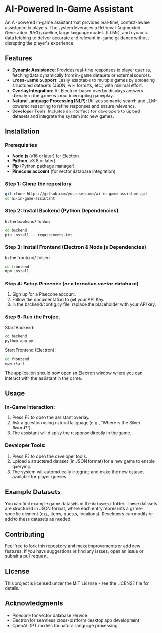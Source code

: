 # AI-Powered In-Game Assistant

An AI-powered in-game assistant that provides real-time, context-aware assistance to players. The system leverages a Retrieval-Augmented Generation (RAG) pipeline, large language models (LLMs), and dynamic data fetching to deliver accurate and relevant in-game guidance without disrupting the player's experience.

## Features

- **Dynamic Assistance**: Provides real-time responses to player queries, fetching data dynamically from in-game datasets or external sources.
- **Cross-Game Support**: Easily adaptable to multiple games by uploading structured datasets (JSON, wiki formats, etc.) with minimal effort.
- **Overlay Integration**: An Electron-based overlay displays answers directly in the game without interrupting gameplay.
- **Natural Language Processing (NLP)**: Utilizes semantic search and LLM-powered reasoning to refine responses and ensure relevance.
- **Developer Tools**: Includes an interface for developers to upload datasets and integrate the system into new games.

## Installation

### Prerequisites

- **Node.js** (v16 or later) for Electron
- **Python** (v3.8 or later)
- **Pip** (Python package manager)
- **Pinecone account** (for vector database integration)

### Step 1: Clone the repository

```bash
git clone https://github.com/yourusername/ai-in-game-assistant.git
cd ai-in-game-assistant
```

### Step 2: Install Backend (Python Dependencies)

In the backend/ folder:

```bash
cd backend
pip install -r requirements.txt
```

### Step 3: Install Frontend (Electron & Node.js Dependencies)

In the frontend/ folder:

```bash
cd frontend
npm install
```

### Step 4: Setup Pinecone (or alternative vector database)

1. Sign up for a Pinecone account.
2. Follow the documentation to get your API Key.
3. In the backend/config.py file, replace the placeholder with your API key.

### Step 5: Run the Project

Start Backend:

```bash
cd backend
python app.py
```

Start Frontend (Electron):

```bash
cd frontend
npm start
```

The application should now open an Electron window where you can interact with the assistant in the game.

## Usage

### In-Game Interaction:

1. Press F2 to open the assistant overlay.
2. Ask a question using natural language (e.g., "Where is the Silver Sword?").
3. The assistant will display the response directly in the game.

### Developer Tools:

1. Press F3 to open the developer tools.
2. Upload a structured dataset (in JSON format) for a new game to enable querying.
3. The system will automatically integrate and make the new dataset available for player queries.

## Example Datasets

You can find example game datasets in the `datasets/` folder. These datasets are structured in JSON format, where each entry represents a game-specific element (e.g., items, quests, locations). Developers can modify or add to these datasets as needed.

## Contributing

Feel free to fork this repository and make improvements or add new features. If you have suggestions or find any issues, open an issue or submit a pull request.

## License

This project is licensed under the MIT License - see the LICENSE file for details.

## Acknowledgments

- Pinecone for vector database service
- Electron for seamless cross-platform desktop app development
- OpenAI GPT models for natural language processing
